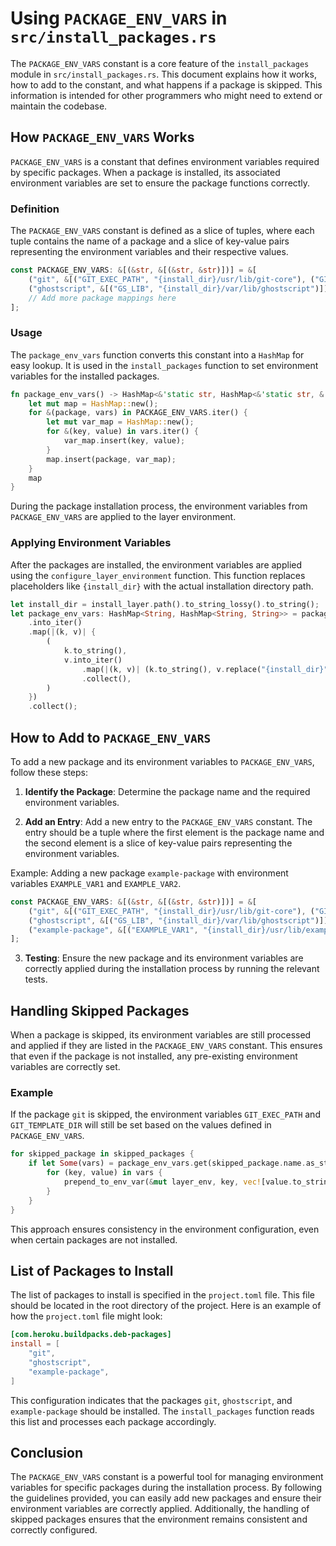 # Using `PACKAGE_ENV_VARS` in `src/install_packages.rs`

The `PACKAGE_ENV_VARS` constant is a core feature of the `install_packages` module in `src/install_packages.rs`. This document explains how it works, how to add to the constant, and what happens if a package is skipped. This information is intended for other programmers who might need to extend or maintain the codebase.

## How `PACKAGE_ENV_VARS` Works

`PACKAGE_ENV_VARS` is a constant that defines environment variables required by specific packages. When a package is installed, its associated environment variables are set to ensure the package functions correctly.

### Definition

The `PACKAGE_ENV_VARS` constant is defined as a slice of tuples, where each tuple contains the name of a package and a slice of key-value pairs representing the environment variables and their respective values.

```rust
const PACKAGE_ENV_VARS: &[(&str, &[(&str, &str)])] = &[
    ("git", &[("GIT_EXEC_PATH", "{install_dir}/usr/lib/git-core"), ("GIT_TEMPLATE_DIR", "{install_dir}/usr/share/git-core/templates")]),
    ("ghostscript", &[("GS_LIB", "{install_dir}/var/lib/ghostscript")]),
    // Add more package mappings here
];
```

### Usage

The `package_env_vars` function converts this constant into a `HashMap` for easy lookup. It is used in the `install_packages` function to set environment variables for the installed packages.

```rust
fn package_env_vars() -> HashMap<&'static str, HashMap<&'static str, &'static str>> {
    let mut map = HashMap::new();
    for &(package, vars) in PACKAGE_ENV_VARS.iter() {
        let mut var_map = HashMap::new();
        for &(key, value) in vars.iter() {
            var_map.insert(key, value);
        }
        map.insert(package, var_map);
    }
    map
}
```

During the package installation process, the environment variables from `PACKAGE_ENV_VARS` are applied to the layer environment.

### Applying Environment Variables

After the packages are installed, the environment variables are applied using the `configure_layer_environment` function. This function replaces placeholders like `{install_dir}` with the actual installation directory path.

```rust
let install_dir = install_layer.path().to_string_lossy().to_string();
let package_env_vars: HashMap<String, HashMap<String, String>> = package_env_vars()
    .into_iter()
    .map(|(k, v)| {
        (
            k.to_string(),
            v.into_iter()
                .map(|(k, v)| (k.to_string(), v.replace("{install_dir}", &install_dir)))
                .collect(),
        )
    })
    .collect();
```

## How to Add to `PACKAGE_ENV_VARS`

To add a new package and its environment variables to `PACKAGE_ENV_VARS`, follow these steps:

1. **Identify the Package**: Determine the package name and the required environment variables.

2. **Add an Entry**: Add a new entry to the `PACKAGE_ENV_VARS` constant. The entry should be a tuple where the first element is the package name and the second element is a slice of key-value pairs representing the environment variables.

Example: Adding a new package `example-package` with environment variables `EXAMPLE_VAR1` and `EXAMPLE_VAR2`.

```rust
const PACKAGE_ENV_VARS: &[(&str, &[(&str, &str)])] = &[
    ("git", &[("GIT_EXEC_PATH", "{install_dir}/usr/lib/git-core"), ("GIT_TEMPLATE_DIR", "{install_dir}/usr/share/git-core/templates")]),
    ("ghostscript", &[("GS_LIB", "{install_dir}/var/lib/ghostscript")]),
    ("example-package", &[("EXAMPLE_VAR1", "{install_dir}/usr/lib/example"), ("EXAMPLE_VAR2", "{install_dir}/usr/share/example")]),
];
```

3. **Testing**: Ensure the new package and its environment variables are correctly applied during the installation process by running the relevant tests.

## Handling Skipped Packages

When a package is skipped, its environment variables are still processed and applied if they are listed in the `PACKAGE_ENV_VARS` constant. This ensures that even if the package is not installed, any pre-existing environment variables are correctly set.

### Example

If the package `git` is skipped, the environment variables `GIT_EXEC_PATH` and `GIT_TEMPLATE_DIR` will still be set based on the values defined in `PACKAGE_ENV_VARS`.

```rust
for skipped_package in skipped_packages {
    if let Some(vars) = package_env_vars.get(skipped_package.name.as_str()) {
        for (key, value) in vars {
            prepend_to_env_var(&mut layer_env, key, vec![value.to_string()]);
        }
    }
}
```

This approach ensures consistency in the environment configuration, even when certain packages are not installed.

## List of Packages to Install

The list of packages to install is specified in the `project.toml` file. This file should be located in the root directory of the project. Here is an example of how the `project.toml` file might look:

```toml
[com.heroku.buildpacks.deb-packages]
install = [
    "git",
    "ghostscript",
    "example-package",
]
```

This configuration indicates that the packages `git`, `ghostscript`, and `example-package` should be installed. The `install_packages` function reads this list and processes each package accordingly.

## Conclusion

The `PACKAGE_ENV_VARS` constant is a powerful tool for managing environment variables for specific packages during the installation process. By following the guidelines provided, you can easily add new packages and ensure their environment variables are correctly applied. Additionally, the handling of skipped packages ensures that the environment remains consistent and correctly configured.
